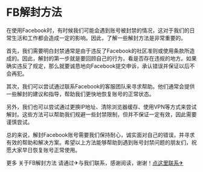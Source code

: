 # FB解封方法

在使用Facebook时，有时候我们可能会遇到账号被封禁的情况，这对于我们的日常生活和工作都会造成一定的影响。因此，了解一些解封方法是非常重要的。

首先，我们需要明白封禁通常是由于违反了Facebook的社区准则或使用条款所造成的。因此，解封的第一步就是要回顾自己的行为，看是否存在违规的地方。如果确实违反了规定，那么就要诚恳地向Facebook提交申诉，承认错误并保证以后不会再犯。

其次，我们可以尝试通过联系Facebook的客服团队来寻求帮助。他们通常会提供一些解封的建议和指导，帮助我们更快地恢复账号的正常状态。

另外，我们也可以尝试通过更换IP地址、清除浏览器缓存、使用VPN等方式来尝试解封。这些方法可以帮助我们规避一些封禁限制，但并不保证一定有效，因此需要谨慎尝试。

总的来说，解封Facebook账号需要我们保持耐心，诚实面对自己的错误，并寻求有效的帮助和解决方案。希望以上方法能够帮助到遇到账号封禁问题的朋友们，祝愿大家早日恢复账号正常使用。

更多 关于FB解封方法 请通过✈与我们联系，感谢阅读，谢谢！[点这里联系✈](https://lm.k02.cc)